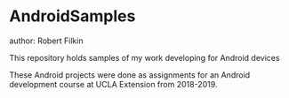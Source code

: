 # AndroidSamples
author: Robert Filkin

This repository holds samples of my work developing for Android devices

These Android projects were done as assignments for an Android development course at UCLA Extension from 2018-2019.
